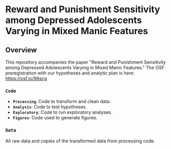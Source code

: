 # Reward and Punishment Sensitivity among Depressed Adolescents Varying in Mixed Manic Features 

## Overview
This repository accompanies the paper "Reward and Punishment Sensitivity among Depressed Adolescents Varying in Mixed Manic Features." The OSF preregistration with our hypotheses and analytic plan is here: https://osf.io/98scg

### **`Code`** 
 * **`Processing`**: Code to transform and clean data. 
 * **`Analysis`**: Code to test hypotheses. 
 * **`Exploratory`**: Code to run exploratory analyses. 
 * **`Figures`**: Code used to generate figures. 

### **`Data`** 
All raw data and copies of the transformed data from processing code. 
